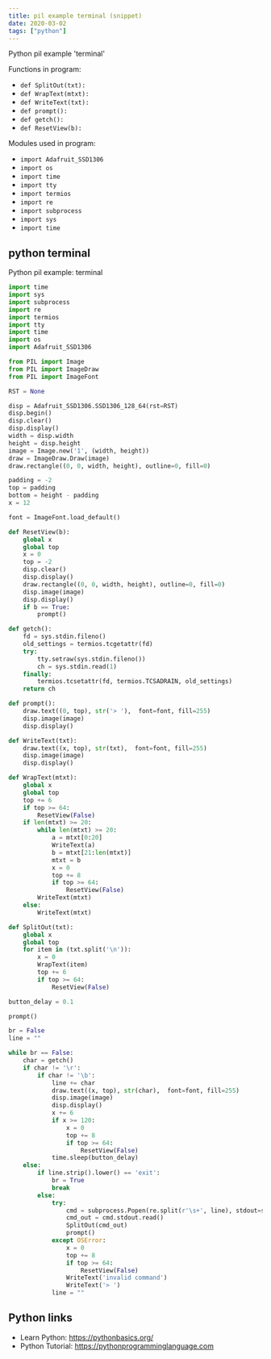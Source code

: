 ```yaml
---
title: pil example terminal (snippet)
date: 2020-03-02
tags: ["python"]
---
```

Python pil example 'terminal'

Functions in program: 
* `def SplitOut(txt):`
* `def WrapText(mtxt):`
* `def WriteText(txt):`
* `def prompt():`
* `def getch():`
* `def ResetView(b):`

Modules used in program: 
* `import Adafruit_SSD1306`
* `import os`
* `import time`
* `import tty`
* `import termios`
* `import re`
* `import subprocess`
* `import sys`
* `import time`

## python terminal

Python pil example: terminal

```python
import time
import sys
import subprocess
import re
import termios
import tty
import time
import os
import Adafruit_SSD1306

from PIL import Image
from PIL import ImageDraw
from PIL import ImageFont

RST = None

disp = Adafruit_SSD1306.SSD1306_128_64(rst=RST)
disp.begin()
disp.clear()
disp.display()
width = disp.width
height = disp.height
image = Image.new('1', (width, height))
draw = ImageDraw.Draw(image)
draw.rectangle((0, 0, width, height), outline=0, fill=0)

padding = -2
top = padding
bottom = height - padding
x = 12

font = ImageFont.load_default()

def ResetView(b):
    global x
    global top
    x = 0
    top = -2
    disp.clear()
    disp.display()
    draw.rectangle((0, 0, width, height), outline=0, fill=0)
    disp.image(image)
    disp.display()
    if b == True:
        prompt()

def getch():
    fd = sys.stdin.fileno()
    old_settings = termios.tcgetattr(fd)
    try:
        tty.setraw(sys.stdin.fileno())
        ch = sys.stdin.read(1)
    finally:
        termios.tcsetattr(fd, termios.TCSADRAIN, old_settings)
    return ch

def prompt():
    draw.text((0, top), str('> '),  font=font, fill=255)
    disp.image(image)
    disp.display()

def WriteText(txt):
    draw.text((x, top), str(txt),  font=font, fill=255)
    disp.image(image)
    disp.display()

def WrapText(mtxt):
    global x
    global top
    top += 6
    if top >= 64:
        ResetView(False)
    if len(mtxt) >= 20:
        while len(mtxt) >= 20:
            a = mtxt[0:20]
            WriteText(a)
            b = mtxt[21:len(mtxt)]
            mtxt = b
            x = 0
            top += 8
            if top >= 64:
                ResetView(False)
        WriteText(mtxt)
    else:
        WriteText(mtxt)

def SplitOut(txt):
    global x
    global top
    for item in (txt.split('\n')):
        x = 0
        WrapText(item)
        top += 6
        if top >= 64:
            ResetView(False)

button_delay = 0.1

prompt()

br = False
line = ""

while br == False:
    char = getch()
    if char != '\r':
        if char != '\b':
            line += char
            draw.text((x, top), str(char),  font=font, fill=255)
            disp.image(image)
            disp.display()
            x += 6
            if x >= 120:
                x = 0
                top += 8
                if top >= 64:
                    ResetView(False)
            time.sleep(button_delay)
    else:
        if line.strip().lower() == 'exit':
            br = True
            break
        else:
            try:
                cmd = subprocess.Popen(re.split(r'\s+', line), stdout=subprocess.PIPE)
                cmd_out = cmd.stdout.read()
                SplitOut(cmd_out)
                prompt()
            except OSError:
                x = 0
                top += 8
                if top >= 64:
                    ResetView(False)
                WriteText('invalid command')
                WriteText('> ')
            line = ""

```

## Python links

- Learn Python: https://pythonbasics.org/
- Python Tutorial: https://pythonprogramminglanguage.com
